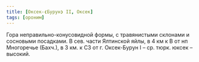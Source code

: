 ```yaml
---
title: [Оксек-❮Бурун❯ II, Оксек]
tags: [ороним]
---
```


Гора неправильно-конусовидной формы, с травянистыми склонами и сосновыми
посадками. В сев. части Ялтинской яйлы, в 4 км к В от нп Многоречье (Бахч.), в 3
км. к СЗ от г. Оксек-Бурун I – ср. тюрк. юксек – высокий.
